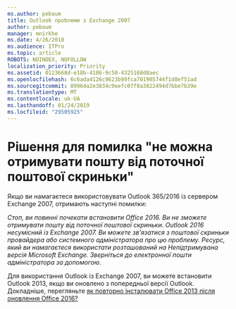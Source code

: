 ```yaml
---
ms.author: pebaum
title: Outlook проблеми з Exchange 2007
author: pebaum
manager: mnirkhe
ms.date: 4/26/2018
ms.audience: ITPro
ms.topic: article
ROBOTS: NOINDEX, NOFOLLOW
localization_priority: Priority
ms.assetid: 0123668d-e18b-4186-9c58-4325168d8aec
ms.openlocfilehash: 6c6ada4126c9623b99fca701905744f1d8ef51ad
ms.sourcegitcommit: 89964a2e3834c9eefc07f8a3822494d7bbe7b39e
ms.translationtype: MT
ms.contentlocale: uk-UA
ms.lasthandoff: 01/24/2019
ms.locfileid: "29505925"
---
```

# <a name="solution-for-error-you-wont-be-able-to-receive-mail-from-a-current-mailbox"></a>Рішення для помилка "не можна отримувати пошту від поточної поштової скриньки"
Якщо ви намагаєтеся використовувати Outlook 365/2016 із сервером Exchange 2007, отримають наступні помилки:

*Стоп, ви повинні почекати встановити Office 2016. Ви не зможете отримувати пошту від поточної поштової скриньки. Outlook 2016 несумісний із Exchange 2007. Ви можете зв'язатися з поштової скриньки провайдера або системного адміністратора про цю проблему. Ресурс, який ви намагаєтеся використати розташований на Непідтримувана версія Microsoft Exchange. Зверніться до електронної пошти адміністратора за допомогою.*

Для використання Outlook із Exchange 2007, ви можете встановити Outlook 2013, якщо ви оновлено з попередньої версії Outlook. Докладніше, перегляньте [як повторно інсталювати Office 2013 після оновлення Office 2016?](https://support.office.com/article/a6ca92f4-cbb4-4609-9fdb-f8d3dd6812f3)
